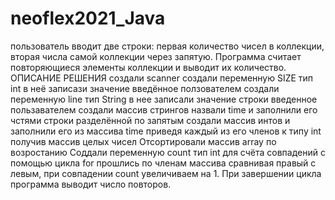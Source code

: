 # neoflex2021_Java
пользователь вводит две строки: первая количество чисел в коллекции, вторая числа самой коллекции через запятую.
Программа считает повторяющиеся элементы коллекции и выводит их количество.
ОПИСАНИЕ РЕШЕНИЯ
создали scanner
создали переменную SIZE тип int в неё записази значение введённое ползователем
создали переменную line тип String в нее записали значение строки введенное пользавателем
создали массив стрингов назвали time и заполнили его чстями строки разделённой по запятым
создали массив интов и заполнили его из массива time приведя каждый из его членов к типу int получив массив целых чисел
Отсортировали массив array по возростанию
Соддали переменную count тип int для счёта совпадений
с помощью цикла for прошлись по членам массива сравнивая правый с левым, при совпадении count увеличиваем на 1.
При завершении цикла программа выводит число повторов.
